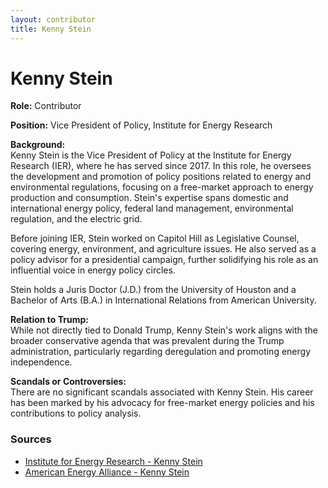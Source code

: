 ```yaml
---
layout: contributor  
title: Kenny Stein
---
```


# Kenny Stein

**Role:** Contributor

**Position:** Vice President of Policy, Institute for Energy Research

**Background:**  
Kenny Stein is the Vice President of Policy at the Institute for Energy Research (IER), where he has served since 2017. In this role, he oversees the development and promotion of policy positions related to energy and environmental regulations, focusing on a free-market approach to energy production and consumption. Stein's expertise spans domestic and international energy policy, federal land management, environmental regulation, and the electric grid. 

Before joining IER, Stein worked on Capitol Hill as Legislative Counsel, covering energy, environment, and agriculture issues. He also served as a policy advisor for a presidential campaign, further solidifying his role as an influential voice in energy policy circles.

Stein holds a Juris Doctor (J.D.) from the University of Houston and a Bachelor of Arts (B.A.) in International Relations from American University.

**Relation to Trump:**  
While not directly tied to Donald Trump, Kenny Stein's work aligns with the broader conservative agenda that was prevalent during the Trump administration, particularly regarding deregulation and promoting energy independence.

**Scandals or Controversies:**  
There are no significant scandals associated with Kenny Stein. His career has been marked by his advocacy for free-market energy policies and his contributions to policy analysis.

### Sources
- [Institute for Energy Research - Kenny Stein](https://www.instituteforenergyresearch.org/about/kstein/)
- [American Energy Alliance - Kenny Stein](https://www.americanenergyalliance.org/staff/kenny-stein/)
